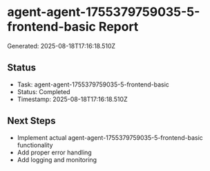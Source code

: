 # agent-agent-1755379759035-5-frontend-basic Report

Generated: 2025-08-18T17:16:18.510Z

## Status
- Task: agent-agent-1755379759035-5-frontend-basic
- Status: Completed
- Timestamp: 2025-08-18T17:16:18.510Z

## Next Steps
- Implement actual agent-agent-1755379759035-5-frontend-basic functionality
- Add proper error handling
- Add logging and monitoring

